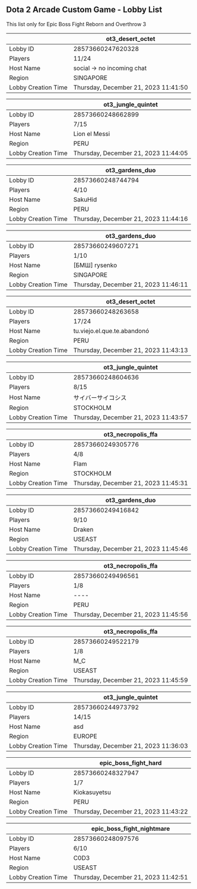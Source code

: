 ## Dota 2 Arcade Custom Game - Lobby List

This list only for Epic Boss Fight Reborn and Overthrow 3

|  | ot3_desert_octet |
| ------ | ------ |
| Lobby ID | 28573660247620328 |
| Players | 11/24 |
| Host Name | social -> no incoming chat |
| Region | SINGAPORE |
| Lobby Creation Time | Thursday, December 21, 2023 11:41:50 |


|  | ot3_jungle_quintet |
| ------ | ------ |
| Lobby ID | 28573660248662899 |
| Players | 7/15 |
| Host Name | Lion el Messi |
| Region | PERU |
| Lobby Creation Time | Thursday, December 21, 2023 11:44:05 |


|  | ot3_gardens_duo |
| ------ | ------ |
| Lobby ID | 28573660248744794 |
| Players | 4/10 |
| Host Name | SakuHid |
| Region | PERU |
| Lobby Creation Time | Thursday, December 21, 2023 11:44:16 |


|  | ot3_gardens_duo |
| ------ | ------ |
| Lobby ID | 28573660249607271 |
| Players | 1/10 |
| Host Name | [БМШ] rysenko |
| Region | SINGAPORE |
| Lobby Creation Time | Thursday, December 21, 2023 11:46:11 |


|  | ot3_desert_octet |
| ------ | ------ |
| Lobby ID | 28573660248263658 |
| Players | 17/24 |
| Host Name | tu.viejo.el.que.te.abandonó |
| Region | PERU |
| Lobby Creation Time | Thursday, December 21, 2023 11:43:13 |


|  | ot3_jungle_quintet |
| ------ | ------ |
| Lobby ID | 28573660248604636 |
| Players | 8/15 |
| Host Name | サイバーサイコシス |
| Region | STOCKHOLM |
| Lobby Creation Time | Thursday, December 21, 2023 11:43:57 |


|  | ot3_necropolis_ffa |
| ------ | ------ |
| Lobby ID | 28573660249305776 |
| Players | 4/8 |
| Host Name | Flam |
| Region | STOCKHOLM |
| Lobby Creation Time | Thursday, December 21, 2023 11:45:31 |


|  | ot3_gardens_duo |
| ------ | ------ |
| Lobby ID | 28573660249416842 |
| Players | 9/10 |
| Host Name | Draken |
| Region | USEAST |
| Lobby Creation Time | Thursday, December 21, 2023 11:45:46 |


|  | ot3_necropolis_ffa |
| ------ | ------ |
| Lobby ID | 28573660249496561 |
| Players | 1/8 |
| Host Name | ---- |
| Region | PERU |
| Lobby Creation Time | Thursday, December 21, 2023 11:45:56 |


|  | ot3_necropolis_ffa |
| ------ | ------ |
| Lobby ID | 28573660249522179 |
| Players | 1/8 |
| Host Name | M_C |
| Region | USEAST |
| Lobby Creation Time | Thursday, December 21, 2023 11:45:59 |


|  | ot3_jungle_quintet |
| ------ | ------ |
| Lobby ID | 28573660244973792 |
| Players | 14/15 |
| Host Name | asd |
| Region | EUROPE |
| Lobby Creation Time | Thursday, December 21, 2023 11:36:03 |


|  | epic_boss_fight_hard |
| ------ | ------ |
| Lobby ID | 28573660248327947 |
| Players | 1/7 |
| Host Name | Kiokasuyetsu |
| Region | PERU |
| Lobby Creation Time | Thursday, December 21, 2023 11:43:22 |


|  | epic_boss_fight_nightmare |
| ------ | ------ |
| Lobby ID | 28573660248097576 |
| Players | 6/10 |
| Host Name | C0D3 |
| Region | USEAST |
| Lobby Creation Time | Thursday, December 21, 2023 11:42:51 |


